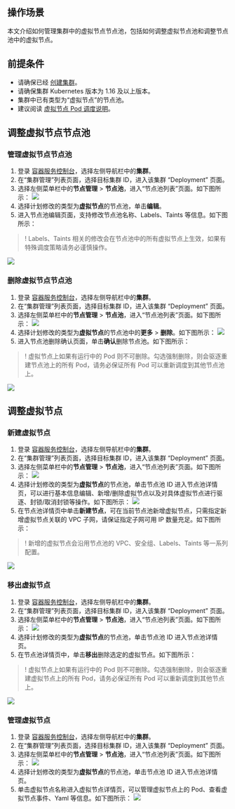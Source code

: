 ## 操作场景

本文介绍如何管理集群中的虚拟节点节点池，包括如何调整虚拟节点池和调整节点池中的虚拟节点。

## 前提条件

- 请确保已经 [创建集群](https://cloud.tencent.com/document/product/457/32189)。
- 请确保集群 Kubernetes 版本为 1.16 及以上版本。
- 集群中已有类型为“虚拟节点”的节点池。
- 建议阅读 [虚拟节点 Pod 调度说明](https://cloud.tencent.com/document/product/457/53030)。

## 调整虚拟节点节点池
### 管理虚拟节点节点池
1. 登录 [容器服务控制台](https://console.cloud.tencent.com/tke2)，选择左侧导航栏中的**集群**。
2. 在“集群管理”列表页面，选择目标集群 ID，进入该集群 “Deployment” 页面。
3. 选择左侧菜单栏中的**节点管理** > **节点池**，进入“节点池列表”页面。如下图所示：
   ![](https://main.qcloudimg.com/raw/5944d8c4d14677f71dd98561da5307e2.png)
4. 选择计划修改的类型为**虚拟节点**的节点池，单击**编辑**。
5. 进入节点池编辑页面，支持修改节点池名称、Labels、Taints 等信息。如下图所示：
>! Labels、Taints 相关的修改会在节点池中的所有虚拟节点上生效，如果有特殊调度策略请务必谨慎操作。
>
![](https://main.qcloudimg.com/raw/07b1f18c75ccf794cf10535f40833a0e.png)

### 删除虚拟节点节点池
1. 登录 [容器服务控制台](https://console.cloud.tencent.com/tke2)，选择左侧导航栏中的**集群**。
2. 在“集群管理”列表页面，选择目标集群 ID，进入该集群 “Deployment” 页面。
3. 选择左侧菜单栏中的**节点管理** > **节点池**，进入“节点池列表”页面。如下图所示：
   ![](https://main.qcloudimg.com/raw/5944d8c4d14677f71dd98561da5307e2.png)
4. 选择计划修改的类型为**虚拟节点**的节点池中的**更多** > **删除**。如下图所示：
![](https://main.qcloudimg.com/raw/28d49bb7ecb9dd9e732dcd2f29747357.png)
5. 进入节点池删除确认页面，单击**确认**删除节点池。如下图所示：
>! 虚拟节点上如果有运行中的 Pod 则不可删除。勾选强制删除，则会驱逐重建节点池上的所有 Pod，请务必保证所有 Pod 可以重新调度到其他节点池上。
>
![](https://main.qcloudimg.com/raw/1bb21fd0616fbfef2e4a4c52f4c431a7.png)

## 调整虚拟节点
### 新建虚拟节点
1. 登录 [容器服务控制台](https://console.cloud.tencent.com/tke2)，选择左侧导航栏中的**集群**。
2. 在“集群管理”列表页面，选择目标集群 ID，进入该集群 “Deployment” 页面。
3. 选择左侧菜单栏中的**节点管理** > **节点池**，进入“节点池列表”页面。如下图所示：
   ![](https://main.qcloudimg.com/raw/5944d8c4d14677f71dd98561da5307e2.png)
4. 选择计划修改的类型为**虚拟节点**的节点池，单击节点池 ID 进入节点池详情页，可以进行基本信息编辑、新增/删除虚拟节点以及对具体虚拟节点进行驱逐、封锁/取消封锁等操作。如下图所示：
![](https://main.qcloudimg.com/raw/36f19b236257004bd9f12833dcc04b10.png)
5. 在节点池详情页中单击**新建节点**，可在当前节点池新增虚拟节点，只需指定新增虚拟节点关联的 VPC 子网，请保证指定子网可用 IP 数量充足。如下图所示：
>! 新增的虚拟节点会沿用节点池的 VPC、安全组、Labels、Taints 等一系列配置。
>
![](https://main.qcloudimg.com/raw/ee80a8ca84bb1f1eec0826087e59c65c.png)


### 移出虚拟节点
1. 登录 [容器服务控制台](https://console.cloud.tencent.com/tke2)，选择左侧导航栏中的**集群**。
2. 在“集群管理”列表页面，选择目标集群 ID，进入该集群 “Deployment” 页面。
3. 选择左侧菜单栏中的**节点管理** > **节点池**，进入“节点池列表”页面。如下图所示：
   ![](https://main.qcloudimg.com/raw/5944d8c4d14677f71dd98561da5307e2.png)
4. 选择计划修改的类型为**虚拟节点**的节点池，单击节点池 ID 进入节点池详情页。
5. 在节点池详情页中，单击**移出**删除选定的虚拟节点。如下图所示：
>! 虚拟节点上如果有运行中的 Pod 则不可删除。勾选强制删除，则会驱逐重建虚拟节点上的所有 Pod，请务必保证所有 Pod 可以重新调度到其他节点上。
>
![](https://main.qcloudimg.com/raw/8cd80de69ee153e2e5efadc2423092cf.png)


### 管理虚拟节点
1. 登录 [容器服务控制台](https://console.cloud.tencent.com/tke2)，选择左侧导航栏中的**集群**。
2. 在“集群管理”列表页面，选择目标集群 ID，进入该集群 “Deployment” 页面。
3. 选择左侧菜单栏中的**节点管理** > **节点池**，进入“节点池列表”页面。如下图所示：
   ![](https://main.qcloudimg.com/raw/5944d8c4d14677f71dd98561da5307e2.png)
4. 选择计划修改的类型为**虚拟节点**的节点池，单击节点池 ID 进入节点池详情页。  
5. 单击虚拟节点名称进入虚拟节点详情页，可以管理虚拟节点上的 Pod、查看虚拟节点事件、Yaml 等信息。如下图所示：
![](https://main.qcloudimg.com/raw/1a4970fd00e3b1dd1b658c68237d596d.png)

